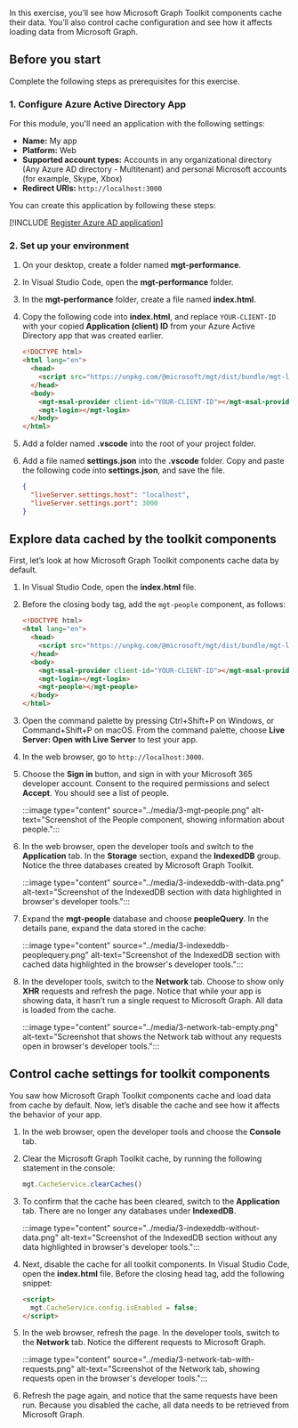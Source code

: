 In this exercise, you’ll see how Microsoft Graph Toolkit components cache their data. You’ll also control cache configuration and see how it affects loading data from Microsoft Graph. 

## Before you start

Complete the following steps as prerequisites for this exercise.

### 1. Configure Azure Active Directory App  

For this module, you'll need an application with the following settings:

- **Name:** My app
- **Platform:** Web
- **Supported account types:** Accounts in any organizational directory (Any Azure AD directory - Multitenant) and personal Microsoft accounts (for example, Skype, Xbox)
- **Redirect URIs:** `http://localhost:3000`

You can create this application by following these steps:

[!INCLUDE [Register Azure AD application](../../../includes/exercise-register-azure-ad-application-mgt.md)]

### 2. Set up your environment

1. On your desktop, create a folder named **mgt-performance**.
1. In Visual Studio Code, open the **mgt-performance** folder.
1. In the **mgt-performance** folder, create a file named **index.html**.
1. Copy the following code into **index.html**, and replace `YOUR-CLIENT-ID` with your copied **Application (client) ID** from your Azure Active Directory app that was created earlier.

    ```html
    <!DOCTYPE html>
    <html lang="en">
      <head>    
        <script src="https://unpkg.com/@microsoft/mgt/dist/bundle/mgt-loader.js"></script>
      </head>
      <body>    
        <mgt-msal-provider client-id="YOUR-CLIENT-ID"></mgt-msal-provider>    
        <mgt-login></mgt-login>
      </body>
    </html>
    ```

1. Add a folder named **.vscode** into the root of your project folder.
1. Add a file named **settings.json** into the **.vscode** folder. Copy and paste the following code into **settings.json**, and save the file.

    ```json
    {
      "liveServer.settings.host": "localhost",
      "liveServer.settings.port": 3000
    }
    ```

## Explore data cached by the toolkit components

First, let’s look at how Microsoft Graph Toolkit components cache data by default.

1. In Visual Studio Code, open the **index.html** file.
1. Before the closing body tag, add the `mgt-people` component, as follows:

    ```html
    <!DOCTYPE html>
    <html lang="en">
      <head>
        <script src="https://unpkg.com/@microsoft/mgt/dist/bundle/mgt-loader.js"></script>
      </head>
      <body>
        <mgt-msal-provider client-id="YOUR-CLIENT-ID"></mgt-msal-provider>
        <mgt-login></mgt-login>
        <mgt-people></mgt-people>
      </body>
    </html>
    ```

1. Open the command palette by pressing Ctrl+Shift+P on Windows, or Command+Shift+P on macOS. From the command palette, choose **Live Server: Open with Live Server** to test your app.
1. In the web browser, go to `http://localhost:3000`.
1. Choose the **Sign in** button, and sign in with your Microsoft 365 developer account. Consent to the required permissions and select **Accept**. You should see a list of people.

    :::image type="content" source="../media/3-mgt-people.png" alt-text="Screenshot of the People component, showing information about people.":::

1. In the web browser, open the developer tools and switch to the **Application** tab. In the **Storage** section, expand the **IndexedDB** group. Notice the three databases created by Microsoft Graph Toolkit.

    :::image type="content" source="../media/3-indexeddb-with-data.png" alt-text="Screenshot of the IndexedDB section with data highlighted in browser's developer tools.":::

1. Expand the **mgt-people** database and choose **peopleQuery**. In the details pane, expand the data stored in the cache:

    :::image type="content" source="../media/3-indexeddb-peoplequery.png" alt-text="Screenshot of the IndexedDB section with cached data highlighted in the browser's developer tools.":::

1. In the developer tools, switch to the **Network** tab. Choose to show only **XHR** requests and refresh the page. Notice that while your app is showing data, it hasn’t run a single request to Microsoft Graph. All data is loaded from the cache.

    :::image type="content" source="../media/3-network-tab-empty.png" alt-text="Screenshot that shows the Network tab without any requests open in browser's developer tools.":::

## Control cache settings for toolkit components

You saw how Microsoft Graph Toolkit components cache and load data from cache by default. Now, let’s disable the cache and see how it affects the behavior of your app.

1. In the web browser, open the developer tools and choose the **Console** tab.
1. Clear the Microsoft Graph Toolkit cache, by running the following statement in the console:

    ```javascript
    mgt.CacheService.clearCaches() 
    ```

1. To confirm that the cache has been cleared, switch to the **Application** tab. There are no longer any databases under **IndexedDB**.

    :::image type="content" source="../media/3-indexeddb-without-data.png" alt-text="Screenshot of the IndexedDB section without any data highlighted in browser's developer tools.":::

1. Next, disable the cache for all toolkit components. In Visual Studio Code, open the **index.html** file. Before the closing head tag, add the following snippet:

    ```html
    <script>
      mgt.CacheService.config.isEnabled = false;
    </script>
    ```

1. In the web browser, refresh the page. In the developer tools, switch to the **Network** tab. Notice the different requests to Microsoft Graph.

    :::image type="content" source="../media/3-network-tab-with-requests.png" alt-text="Screenshot of the Network tab, showing requests open in the browser's developer tools.":::

1. Refresh the page again, and notice that the same requests have been run. Because you disabled the cache, all data needs to be retrieved from Microsoft Graph.
